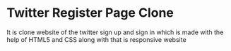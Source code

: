# Twitter Register Page Clone
 It is clone website of the twitter sign up and sign in which is made with the help of HTML5 and CSS along with that is responsive website
